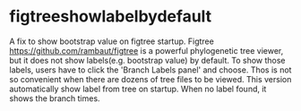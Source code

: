# figtreeshowlabelbydefault
A fix to show bootstrap value on figtree startup. 
Figtree https://github.com/rambaut/figtree is a powerful phylogenetic tree viewer, but it does not show labels(e.g. bootstrap value) by default. To show those labels, users have to click the 'Branch Labels panel' and choose. Thos is not so convenient when there are dozens of tree files to be viewed.
This version automatically show label from tree on startup. When no label found, it shows the branch times.
